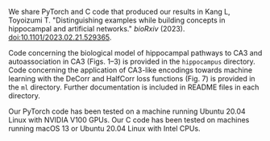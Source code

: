We share PyTorch and C code that produced our results in Kang L, Toyoizumi T. "Distinguishing examples while building concepts in hippocampal and artificial networks." *bioRxiv* (2023). [doi:10.1101/2023.02.21.529365](https://doi.org/10.1101/2023.02.21.529365).

<!--
> This GitHub repository contains code used for the manuscript. See our corresponding [Google Drive respository](https://drive.google.com/drive/folders/1TF9FIyp5DXVFqlpFIC_PlJckuJgUu9mK?usp=sharing) for large data files used for the manuscript, which must be placed in a `data` directory within the GitHub repository root.
-->

Code concerning the biological model of hippocampal pathways to CA3 and autoassociation in CA3 (Figs. 1–3) is provided in the `hippocampus` directory. Code concerning the application of CA3-like encodings towards machine learning with the DeCorr and HalfCorr loss functions (Fig. 7) is provided in the `ml` directory. Further documentation is included in README files in each directory.

Our PyTorch code has been tested on a machine running Ubuntu 20.04 Linux with NVIDIA V100 GPUs. Our C code has been tested on machines running macOS 13 or Ubuntu 20.04 Linux with Intel CPUs.
